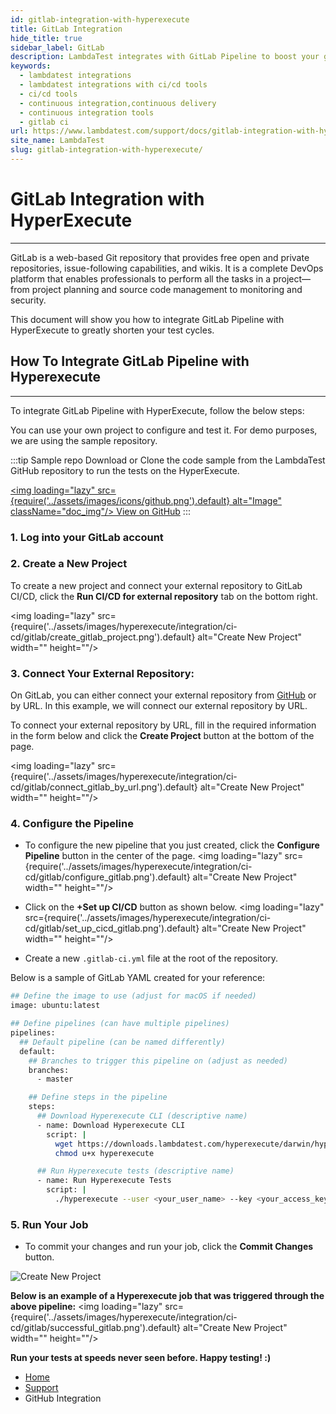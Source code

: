 ```yaml
---
id: gitlab-integration-with-hyperexecute
title: GitLab Integration
hide_title: true
sidebar_label: GitLab
description: LambdaTest integrates with GitLab Pipeline to boost your go-to market delivery. Perform automated cross browser testing with LambdaTest to ensure your development code renders seamlessly through an online Selenium grid providing 3000+ real browsers running through machines.
keywords:
  - lambdatest integrations
  - lambdatest integrations with ci/cd tools
  - ci/cd tools
  - continuous integration,continuous delivery
  - continuous integration tools
  - gitlab ci
url: https://www.lambdatest.com/support/docs/gitlab-integration-with-hyperexecute/
site_name: LambdaTest
slug: gitlab-integration-with-hyperexecute/
---
```


<script type="application/ld+json"
      dangerouslySetInnerHTML={{ __html: JSON.stringify({
       "@context": "https://schema.org",
        "@type": "BreadcrumbList",
        "itemListElement": [{
          "@type": "ListItem",
          "position": 1,
          "name": "LambdaTest",
          "item": "https://www.lambdatest.com"
        },{
          "@type": "ListItem",
          "position": 2,
          "name": "Support",
          "item": "https://www.lambdatest.com/support/docs/"
        },{
          "@type": "ListItem",
          "position": 3,
          "name": "GitHub Actions Pipeline Integration",
          "item": "https://www.lambdatest.com/support/docs/gitlab-integration-with-hyperexecute/"
        }]
      })
    }}
></script>

# GitLab Integration with HyperExecute
* * *

GitLab is a web-based Git repository that provides free open and private repositories, issue-following capabilities, and wikis. It is a complete DevOps platform that enables professionals to perform all the tasks in a project—from project planning and source code management to monitoring and security.

This document will show you how to integrate GitLab Pipeline with HyperExecute to greatly shorten your test cycles.

## How To Integrate GitLab Pipeline with Hyperexecute

***

To integrate GitLab Pipeline with HyperExecute, follow the below steps: 

You can use your own project to configure and test it. For demo purposes, we are using the sample repository.

:::tip Sample repo
Download or Clone the code sample from the LambdaTest GitHub repository to run the tests on the HyperExecute.

<a href="https://github.com/LambdaTest/hyp-ci-cd-integration-sample/tree/gitlab" className="github__anchor"><img loading="lazy" src={require('../assets/images/icons/github.png').default} alt="Image" className="doc_img"/> View on GitHub</a>
:::

### 1. Log into your GitLab account


### 2. Create a New Project

To create a new project and connect your external repository to GitLab CI/CD, click the **Run CI/CD for external repository** tab on the bottom right. 
 
<img loading="lazy" src={require('../assets/images/hyperexecute/integration/ci-cd/gitlab/create_gitlab_project.png').default} alt="Create New Project" width="" height=""/>

### 3. Connect Your External Repository:

On GitLab, you can either connect your external repository from [GitHub](https://www.github.com) or by URL. In this example, we will connect our external repository by URL. 

To connect your external repository by URL, fill in the required information in the form below and click the **Create Project** button at the bottom of the page.

<img loading="lazy" src={require('../assets/images/hyperexecute/integration/ci-cd/gitlab/connect_gitlab_by_url.png').default} alt="Create New Project" width="" height=""/>


### 4. Configure the Pipeline
- To configure the new pipeline that you just created, click the **Configure Pipeline** button in the center of the page.
<img loading="lazy" src={require('../assets/images/hyperexecute/integration/ci-cd/gitlab/configure_gitlab.png').default} alt="Create New Project" width="" height=""/>

<p></p>

- Click on the **+Set up CI/CD** button as shown below.
<img loading="lazy" src={require('../assets/images/hyperexecute/integration/ci-cd/gitlab/set_up_cicd_gitlab.png').default} alt="Create New Project" width="" height=""/>
<p></p>

- Create a new `.gitlab-ci.yml` file at the root of the repository.

Below is a sample of GitLab YAML created for your reference:

```bash
## Define the image to use (adjust for macOS if needed)
image: ubuntu:latest

## Define pipelines (can have multiple pipelines)
pipelines:
  ## Default pipeline (can be named differently)
  default:
    ## Branches to trigger this pipeline on (adjust as needed)
    branches:
      - master

    ## Define steps in the pipeline
    steps:
      ## Download Hyperexecute CLI (descriptive name)
      - name: Download Hyperexecute CLI
        script: |
          wget https://downloads.lambdatest.com/hyperexecute/darwin/hyperexecute
          chmod u+x hyperexecute

      ## Run Hyperexecute tests (descriptive name)
      - name: Run Hyperexecute Tests
        script: |
          ./hyperexecute --user <your_user_name> --key <your_access_key> --config <your_yaml_file_path>
```

### 5. Run Your Job
- To commit your changes and run your job, click the **Commit Changes** button.
<p></p>
<img loading="lazy" src={require('../assets/images/hyperexecute/integration/ci-cd/gitlab/new_yaml_file.png').default} alt="Create New Project" width="" height=""/>

<p></p>

**Below is an example of a Hyperexecute job that was triggered through the above pipeline:**
<img loading="lazy" src={require('../assets/images/hyperexecute/integration/ci-cd/gitlab/successful_gitlab.png').default} alt="Create New Project" width="" height=""/>

>
**Run your tests at speeds never seen before. Happy testing! :)**

<nav aria-label="breadcrumbs">
  <ul className="breadcrumbs">
    <li className="breadcrumbs__item">
      <a className="breadcrumbs__link" href="https://www.lambdatest.com">
        Home
      </a>
    </li>
    <li className="breadcrumbs__item">
      <a className="breadcrumbs__link" target="_self" href="https://www.lambdatest.com/support/docs/">
        Support
      </a>
    </li>
    <li className="breadcrumbs__item breadcrumbs__item--active">
      <span className="breadcrumbs__link">
        GitHub Integration
      </span>
    </li>
  </ul>
</nav>